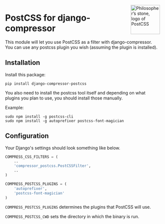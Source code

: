<!-- copied directly from postcss's README file -->
<img align="right" width="95" height="95"
     title="Philosopher’s stone, logo of PostCSS"
     src="http://postcss.github.io/postcss/logo.svg">

PostCSS for django-compressor
============================

This module will let you use PostCSS as a filter with django-compressor. You can
use any postcss plugin you wish (assuming the plugin is installed).

Installation
------------

Install this package:

    pip install django-compressor-postcss

You also need to install the postcss tool itself and depending on what plugins
you plan to use, you should install those manually.

Example:

    sudo npm install -g postcss-cli
    sudo npm install -g autoprefixer postcss-font-magician

Configuration
-------------

Your Django's settings should look something like below.

```python
COMPRESS_CSS_FILTERS = (
    ..
    'compressor_postcss.PostCSSFilter',
    ..
)

COMPRESS_POSTCSS_PLUGINS = (
    'autoprefixer',
    'postcss-font-magician'
)
```

`COMPRESS_POSTCSS_PLUGINS` determines the plugins that PostCSS will use.

`COMPRESS_POSTCSS_CWD` sets the directory in which the binary is run.
